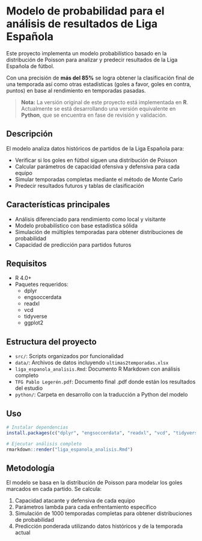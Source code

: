 # Modelo de probabilidad para el análisis de resultados de Liga Española

Este proyecto implementa un modelo probabilístico basado en la distribución de Poisson para analizar y predecir resultados de la Liga Española de fútbol.

Con una precisión de **más del 85%** se logra obtener la clasificación final de una temporada así como otras estadísticas (goles a favor, goles en contra, puntos) en base al rendimiento en temporadas pasadas.

> **Nota:** La versión original de este proyecto está implementada en **R**. Actualmente se está desarrollando una versión equivalente en **Python**, que se encuentra en fase de revisión y validación.


## Descripción

El modelo analiza datos históricos de partidos de la Liga Española para:

- Verificar si los goles en fútbol siguen una distribución de Poisson
- Calcular parámetros de capacidad ofensiva y defensiva para cada equipo
- Simular temporadas completas mediante el método de Monte Carlo
- Predecir resultados futuros y tablas de clasificación

## Características principales

- Análisis diferenciado para rendimiento como local y visitante
- Modelo probabilístico con base estadística sólida
- Simulación de múltiples temporadas para obtener distribuciones de probabilidad
- Capacidad de predicción para partidos futuros

## Requisitos

- R 4.0+
- Paquetes requeridos:
  - dplyr
  - engsoccerdata
  - readxl
  - vcd
  - tidyverse
  - ggplot2

## Estructura del proyecto

- `src/`: Scripts organizados por funcionalidad
- `data/`: Archivos de datos incluyendo `ultimas2temporadas.xlsx`
- `liga_espanola_analisis.Rmd`: Documento R Markdown con análisis completo
- `TFG Pablo Legerén.pdf`: Documento final .pdf donde están los resultados del estudio
- `python/`: Carpeta en desarrollo con la traducción a Python del modelo

## Uso

```r
# Instalar dependencias
install.packages(c("dplyr", "engsoccerdata", "readxl", "vcd", "tidyverse", "ggplot2"))

# Ejecutar análisis completo
rmarkdown::render("liga_espanola_analisis.Rmd")
```

## Metodología

El modelo se basa en la distribución de Poisson para modelar los goles marcados en cada partido. Se calcula:

1. Capacidad atacante y defensiva de cada equipo
2. Parámetros lambda para cada enfrentamiento específico
3. Simulación de 1000 temporadas completas para obtener distribuciones de probabilidad
4. Predicción ponderada utilizando datos históricos y de la temporada actual
